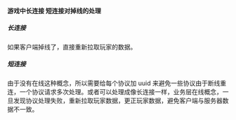#### 游戏中长连接 短连接对掉线的处理
##### 长连接
如果客户端掉线了，直接重新拉取玩家的数据。
##### 短连接
由于没有在线这种概念，所以需要给每个协议加 uuid 来避免一些协议由于断线重连，一个协议请求多次处理。或者可以处理成像长连接一样，业务层在线概念，一旦发现协议处理失败，重新拉取玩家数据，更正玩家数据，避免客户端与服务器数据不一致。